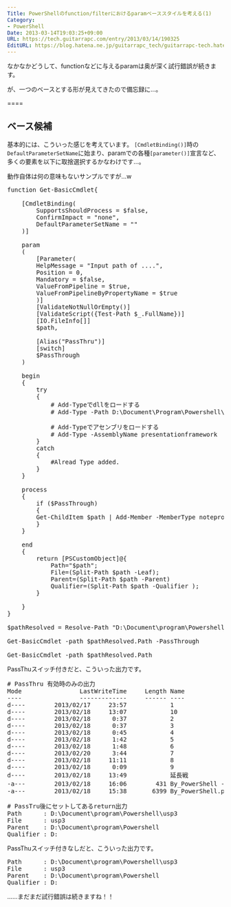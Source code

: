 ```yaml
---
Title: PowerShellのfunction/filterにおけるparamベーススタイルを考える(1)
Category:
- PowerShell
Date: 2013-03-14T19:03:25+09:00
URL: https://tech.guitarrapc.com/entry/2013/03/14/190325
EditURL: https://blog.hatena.ne.jp/guitarrapc_tech/guitarrapc-tech.hatenablog.com/atom/entry/11696248318757675538
---
```


なかなかどうして、functionなどに与えるparamは奥が深く試行錯誤が続きます。

が、一つのベースとする形が見えてきたので備忘録に…。

====


<h2>ベース候補</h2>

基本的には、こういった感じを考えています。
<code>[CmdletBinding()]</code>時の<code>DefaultParameterSetName</code>に始まり、paramでの各種<code>[parameter()]</code>宣言など、多くの要素を以下に取捨選択するかなわけです…。

動作自体は何の意味もないサンプルですが…w
<pre class="brush: powershell">
function Get-BasicCmdlet{

    [CmdletBinding(  
        SupportsShouldProcess = $false,
        ConfirmImpact = &quot;none&quot;,
        DefaultParameterSetName = &quot;&quot;
    )]

    param
    (
        [Parameter(
        HelpMessage = &quot;Input path of ....&quot;,
        Position = 0,
        Mandatory = $false,
        ValueFromPipeline = $true,
        ValueFromPipelineByPropertyName = $true
        )]
        [ValidateNotNullOrEmpty()]
        [ValidateScript({Test-Path $_.FullName})]
        [IO.FileInfo[]]
        $path,

        [Alias(&quot;PassThru&quot;)]
        [switch]
        $PassThrough
    )

    begin
    {
        try
        {
            # Add-Typeでdllをロードする
            # Add-Type -Path D:\Document\Program\Powershell\Sound\SmallBasic1.0\SmallBasicLibrary.dll

            # Add-Typeでアセンブリをロードする
            # Add-Type -AssemblyName presentationframework
        }
        catch
        {
            #Alread Type added.
        }
    }

    process
    {
        if ($PassThrough)
        {
        Get-ChildItem $path | Add-Member -MemberType noteproperty -Name GetChildItem -Value $path -Force -PassThru
        }
    }

    end
    {
        return [PSCustomObject]@{
            Path=&quot;$path&quot;;
            File=(Split-Path $path -Leaf);
            Parent=(Split-Path $path -Parent)
            Qualifier=(Split-Path $path -Qualifier );
        }

    }
}

$pathResolved = Resolve-Path &quot;D:\Document\program\Powershell\usp3&quot;

Get-BasicCmdlet -path $pathResolved.Path -PassThrough

Get-BasicCmdlet -path $pathResolved.Path
</pre>

PassThuスイッチ付きだと、こういった出力です。
<pre class="brush: powershell">
# PassThru 有効時のみの出力
Mode                LastWriteTime     Length Name
----                -------------     ------ ----
d----        2013/02/17     23:57            1
d----        2013/02/18     13:07            10
d----        2013/02/18      0:37            2
d----        2013/02/18      0:37            3
d----        2013/02/18      0:45            4
d----        2013/02/18      1:42            5
d----        2013/02/18      1:48            6
d----        2013/02/20      3:44            7
d----        2013/02/18     11:11            8
d----        2013/02/18      0:09            9
d----        2013/02/18     13:49            延長戦
-a---        2013/02/18     16:06        431 By_PowerShell - コピー.ps1
-a---        2013/02/18     15:38       6399 By_PowerShell.ps1

# PassTru後にセットしてあるreturn出力
Path      : D:\Document\program\Powershell\usp3
File      : usp3
Parent    : D:\Document\program\Powershell
Qualifier : D:
</pre>

PassThuスイッチ付きなしだと、こういった出力です。
<pre class="brush: powershell">
Path      : D:\Document\program\Powershell\usp3
File      : usp3
Parent    : D:\Document\program\Powershell
Qualifier : D:
</pre>
……まだまだ試行錯誤は続きますね！！
